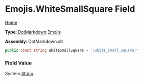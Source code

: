 # Emojis\.WhiteSmallSquare Field

[Home](../../../README.md)

**Type**: [DotMarkdown](../../README.md)\.[Emojis](../README.md)

**Assembly**: DotMarkdown\.dll

```csharp
public const string WhiteSmallSquare = ":white_small_square:"
```

### Field Value

System\.[String](https://docs.microsoft.com/en-us/dotnet/api/system.string)